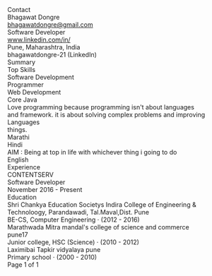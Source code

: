 <html>
<head><meta http-equiv=Content-Type content="text/html; charset=UTF-8">
</head>
<body>

<div><span class="cls_003">Contact</span></div>
<div ><span class="cls_008">Bhagawat Dongre</span></div>
<div><span class="cls_004"> </span><A HREF="mailto:bhagawatdongre@gmail.com">bhagawatdongre@gmail.com</A> </div>
<div><span class="cls_005">Software Developer</span></div>
<div ><span class="cls_006"> </span><A HREF="https://www.linkedin.com/in/bhagawatdongre-21?jobid=1234&lipi=urn%3Ali%3Apage%3Ad_jobs_easyapply_pdfgenresume%3BXc%2B7VL%2FpQR6ZlGOnQADL2A%3D%3D&licu=urn%3Ali%3Acontrol%3Ad_jobs_easyapply_pdfgenresume-v02_profile">www.linkedin.com/in/</A> </div>
<div class="cls_009"><span class="cls_009">Pune, Maharashtra, India</span></div>
<div class="cls_006"><span class="cls_006">bhagawatdongre-21</span><span class="cls_007"> (LinkedIn)</span></div>
<div class="cls_010"><span class="cls_010">Summary</span></div>
<div  class="cls_003"><span class="cls_003">Top Skills</span></div>
<div class="cls_004"><span class="cls_004">Software Development</span></div>
<div class="cls_005"><span class="cls_005">Programmer</span></div>
<div class="cls_004"><span class="cls_004">Web Development</span></div>
<div class="cls_004"><span class="cls_004">Core Java</span></div>
<div class="cls_005"><span class="cls_005">Love programming because programming isn't about languages</span></div>
<div class="cls_005"><span class="cls_005">and framework. it is about solving complex problems and improving</span></div>
<div class="cls_003"><span class="cls_003">Languages</span></div>
<div class="cls_005"><span class="cls_005">things.</span></div>
<div class="cls_004"><span class="cls_004">Marathi</span></div>
<div class="cls_004"><span class="cls_004">Hindi</span></div>
<div class="cls_005"><span class="cls_005">AIM : Being at top in life with whichever thing i going to do</span></div>
<div class="cls_004"><span class="cls_004">English</span></div>
<div class="cls_010"><span class="cls_010">Experience</span></div>
<div class="cls_005"><span class="cls_005">CONTENTSERV</span></div>
<div class="cls_011"><span class="cls_011">Software Developer</span></div>
<div class="cls_012"><span class="cls_012">November 2016 - Present</span></div>
<div>Education</span></div>
<div class="cls_005"><span class="cls_005">Shri Chankya Education Societys Indira College of Engineering &</span></div>
<div class="cls_005"><span class="cls_005">Technoloogy, Parandawadi, Tal.Maval,Dist. Pune</span></div>
<div class="cls_012"><span class="cls_012">BE-CS, Computer Engineering · (2012 - 2016)</span></div>
<div class="cls_005"><span class="cls_005">Marathwada Mitra mandal's college of science and commerce</span></div>
<div class="cls_005"><span class="cls_005">pune17</span></div>
<div class="cls_012"><span class="cls_012">Junior college, HSC (Science) · (2010 - 2012)</span></div>
<div class="cls_005"><span class="cls_005">Laximibai Tapkir vidyalaya pune</span></div>
<div class="cls_012"><span class="cls_012">Primary school  · (2000 - 2010)</span></div>
<div class="cls_013"><span class="cls_013">Page 1 of 1</span></div>
</div>

</body>
</html>
